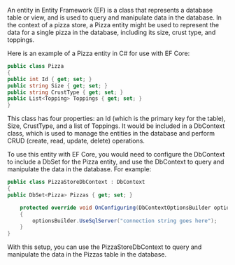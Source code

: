 An entity in Entity Framework (EF) is a class that represents a database table or view, and is used to query and manipulate data in the database. In the context of a pizza store, a Pizza entity might be used to represent the data for a single pizza in the database, including its size, crust type, and toppings.

Here is an example of a Pizza entity in C# for use with EF Core:

```csharp
public class Pizza
{
public int Id { get; set; }
public string Size { get; set; }
public string CrustType { get; set; }
public List<Topping> Toppings { get; set; }
}
```
This class has four properties: an Id (which is the primary key for the table), Size, CrustType, and a list of Toppings. It would be included in a DbContext class, which is used to manage the entities in the database and perform CRUD (create, read, update, delete) operations.

To use this entity with EF Core, you would need to configure the DbContext to include a DbSet for the Pizza entity, and use the DbContext to query and manipulate the data in the database. For example:

```csharp
public class PizzaStoreDbContext : DbContext
{
public DbSet<Pizza> Pizzas { get; set; }

    protected override void OnConfiguring(DbContextOptionsBuilder optionsBuilder)
    {
        optionsBuilder.UseSqlServer("connection string goes here");
    }
}
```

With this setup, you can use the PizzaStoreDbContext to query and manipulate the data in the Pizzas table in the database.